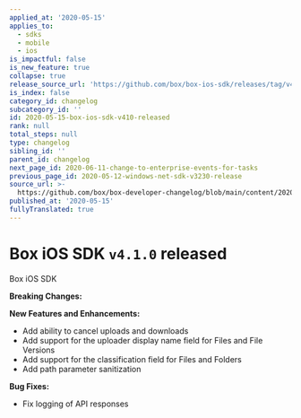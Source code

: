 ```yaml
---
applied_at: '2020-05-15'
applies_to:
  - sdks
  - mobile
  - ios
is_impactful: false
is_new_feature: true
collapse: true
release_source_url: 'https://github.com/box/box-ios-sdk/releases/tag/v4.1.0'
is_index: false
category_id: changelog
subcategory_id: ''
id: 2020-05-15-box-ios-sdk-v410-released
rank: null
total_steps: null
type: changelog
sibling_id: ''
parent_id: changelog
next_page_id: 2020-06-11-change-to-enterprise-events-for-tasks
previous_page_id: 2020-05-12-windows-net-sdk-v3230-release
source_url: >-
  https://github.com/box/box-developer-changelog/blob/main/content/2020/05-15-box-ios-sdk-v410-released.md
published_at: '2020-05-15'
fullyTranslated: true
---
```

# Box iOS SDK `v4.1.0` released

Box iOS SDK

**Breaking Changes:**

**New Features and Enhancements:**

* Add ability to cancel uploads and downloads
* Add support for the uploader display name field for Files and File Versions
* Add support for the classification field for Files and Folders
* Add path parameter sanitization

**Bug Fixes:**

* Fix logging of API responses
